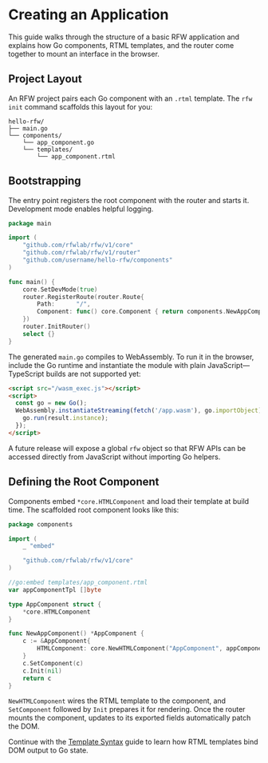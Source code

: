 # Creating an Application

This guide walks through the structure of a basic RFW application and explains how Go components, RTML templates, and the router come together to mount an interface in the browser.

## Project Layout

An RFW project pairs each Go component with an `.rtml` template. The `rfw init` command scaffolds this layout for you:

```
hello-rfw/
├── main.go
└── components/
    └── app_component.go
    └── templates/
        └── app_component.rtml
```

## Bootstrapping

The entry point registers the root component with the router and starts it. Development mode enables helpful logging.

```go
package main

import (
    "github.com/rfwlab/rfw/v1/core"
    "github.com/rfwlab/rfw/v1/router"
    "github.com/username/hello-rfw/components"
)

func main() {
    core.SetDevMode(true)
    router.RegisterRoute(router.Route{
        Path:      "/",
        Component: func() core.Component { return components.NewAppComponent() },
    })
    router.InitRouter()
    select {}
}
```

The generated `main.go` compiles to WebAssembly. To run it in the browser, include the Go runtime and instantiate the module with plain JavaScript—TypeScript builds are not supported yet:

```html
<script src="/wasm_exec.js"></script>
<script>
  const go = new Go();
  WebAssembly.instantiateStreaming(fetch('/app.wasm'), go.importObject).then((result) => {
    go.run(result.instance);
  });
</script>
```

A future release will expose a global `rfw` object so that RFW APIs can be accessed directly from JavaScript without importing Go helpers.

## Defining the Root Component

Components embed `*core.HTMLComponent` and load their template at build time. The scaffolded root component looks like this:

```go
package components

import (
    _ "embed"

    "github.com/rfwlab/rfw/v1/core"
)

//go:embed templates/app_component.rtml
var appComponentTpl []byte

type AppComponent struct {
    *core.HTMLComponent
}

func NewAppComponent() *AppComponent {
    c := &AppComponent{
        HTMLComponent: core.NewHTMLComponent("AppComponent", appComponentTpl, nil),
    }
    c.SetComponent(c)
    c.Init(nil)
    return c
}
```

`NewHTMLComponent` wires the RTML template to the component, and `SetComponent` followed by `Init` prepares it for rendering. Once the router mounts the component, updates to its exported fields automatically patch the DOM.

Continue with the [Template Syntax](./template-syntax.md) guide to learn how RTML templates bind DOM output to Go state.
